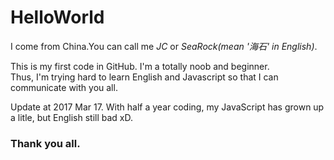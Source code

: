 # HelloWorld
<html>
<head>
  <meta charset="UTF-8">
  <title>myFirstCodeRepository</title>
</head>
<body>
  <p>I come from China.You can call me <em>JC</em> or <em>SeaRock(mean '海石' in English)</em>.</p>
  <p>This is my first code in GitHub. I'm a totally noob and beginner.
  <br/>Thus, I'm trying hard to learn English and Javascript so that I can communicate with you all.</p>
  <p>Update at 2017 Mar 17. With half a year coding, my JavaScript has grown up a litle, but English still bad xD. </p>
  <h3>Thank you all.</h3>
</body>
</html>
